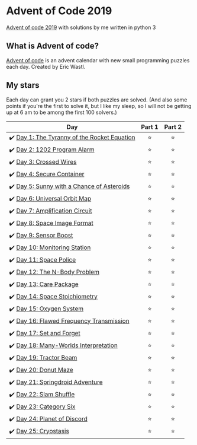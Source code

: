 # Advent of Code 2019
[Advent of code 2019](https://adventofcode.com/2019) with solutions by me written in python 3

## What is Advent of code?
[Advent of code](https://adventofcode.com/) is an advent calendar with new small programming puzzles each day. Created by Eric Wastl.

## My stars
Each day can grant you 2 stars if both puzzles are solved. (And also some points if you're the first to solve it, but I like my sleep, so I will not be getting up at 6 am to be among the first 100 solvers.)

| Day | Part 1 | Part 2 |
|---|:----:|:---:|
|✔️ [Day 1: The Tyranny of the Rocket Equation](01)  | ⭐️ | ⭐️ |
|✔️ [Day 2: 1202 Program Alarm](02)  | ⭐️ | ⭐️|
|✔️ [Day 3: Crossed Wires](03)   | ⭐️ |⭐️  |
|✔️ [Day 4: Secure Container](04)   | ⭐️ | ⭐️ |
|✔️ [Day 5: Sunny with a Chance of Asteroids](05)   | ⭐️ | ⭐️ |
|✔️ [Day 6: Universal Orbit Map](06)   | ⭐️ |⭐️  |
|✔️ [Day 7: Amplification Circuit](07)   | ⭐️ | ⭐️|
|✔️ [Day 8: Space Image Format](08)   | ⭐️ | ⭐️|
|✔️ [Day 9: Sensor Boost](09)   | ⭐️ | ⭐️|
|✔️ [Day 10: Monitoring Station](10)   | ⭐️ | ⭐️|
|✔️ [Day 11: Space Police](11)   | ⭐️ | ⭐️|
|✔️ [Day 12: The N-Body Problem](12)   | ⭐️ | ⭐️|
|✔️ [Day 13: Care Package](13)  | ⭐️ | ⭐️|
|✔️ [Day 14: Space Stoichiometry](14) | ⭐️ | ⭐️|
|✔️ [Day 15: Oxygen System](15)   | ⭐️ | ⭐️|
|✔️ [Day 16: Flawed Frequency Transmission](16)   | ⭐️ |⭐️ |
|✔️ [Day 17: Set and Forget](17)   | ⭐️ | ⭐️|
|✔️ [Day 18: Many-Worlds Interpretation](18)  |⭐️ | ⭐️|
|✔️ [Day 19: Tractor Beam](19)   | ⭐️ | ⭐️|
|✔️ [Day 20: Donut Maze](20)   | ⭐️ |⭐️|
|✔️ [Day 21: Springdroid Adventure](21)   | ⭐️ |⭐️|
|✔️ [Day 22: Slam Shuffle](22)   | ⭐️ |⭐️|
|✔️ [Day 23: Category Six](23)   | ⭐️ |⭐️|
|✔️ [Day 24: Planet of Discord](24)   | ⭐️ |⭐️|
|✔️ [Day 25: Cryostasis](25)   | ⭐️ |⭐️ |


